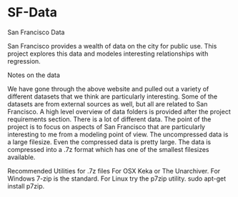 # SF-Data

San Francisco Data

San Francisco provides a wealth of data on the city for public use. This project explores this data and modeles interesting relationships with regression.

Notes on the data

We have gone through the above website and pulled out a variety of different datasets that we think are particularly interesting. Some of the datasets are from external sources as well, but all are related to San Francisco. A high level overview of data folders is provided after the project requirements section.
There is a lot of different data. The point of the project is to focus on aspects of San Francisco that are particularly interesting to me from a modeling point of view.
The uncompressed data is a large filesize. Even the compressed data is pretty large. The data is compressed into a .7z format which has one of the smallest filesizes available.

Recommended Utilities for .7z files
For OSX Keka or The Unarchiver.
For Windows 7-zip is the standard.
For Linux try the p7zip utility.  sudo apt-get install p7zip.

